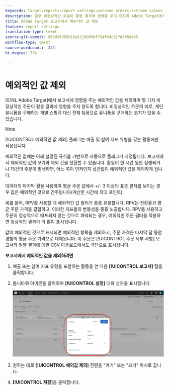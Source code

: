 ```yaml
---
keywords: Target;reports;report settings;extreme orders;extreme values
description: 일부 비정상적인 주문이 활동 결과에 영향을 주지 않도록 Adobe Target에서 영향을 주는 보고서에서 예외적인 값을 제외할 수 있습니다. 비정상적인 주문의 예로, 개인 유니폼을 구매하는 개별 쇼핑객 대신 전체 팀용으로 유니폼을 구매하는 코치가 있을 수 있습니다.
title: Adobe Target 보고서에서 예외적인 값 제외
feature: report settings
translation-type: tm+mt
source-git-commit: 968d36d65016e51290f6bf754f69c91fd8f68405
workflow-type: tm+mt
source-wordcount: '343'
ht-degree: 73%

---
```



# 예외적인 값 제외

[!DNL Adobe Target]에서 보고서에 영향을 주는 예외적인 값을 제외하여 몇 가지 비정상적인 주문이 활동 결과에 영향을 주지 않도록 합니다. 비정상적인 주문의 예로, 개인 유니폼을 구매하는 개별 쇼핑객 대신 전체 팀용으로 유니폼을 구매하는 코치가 있을 수 있습니다.

>[!NOTE]
>
>[!UICONTROL 예외적인 값 제외] 플래그는 매출 및 참여 지표 유형을 갖는 활동에만 적용됩니다.

예외적인 값에는 아래 설명된 규칙을 기반으로 자동으로 플래그가 지정됩니다. 보고서에서 예외적인 값의 보기와 제외 간을 전환할 수 있습니다. 활동이 한 시간 동안 실행되거나 15건의 주문이 발생하면, 어느 쪽이 먼저인지 상관없이 예외적인 값을 제외하게 됩니다.

데이터의 마지막 월을 사용하여 평균 주문 값에서 +/- 3 이상의 표준 편차를 보이는 경우 값은 예외적인 것으로 간주됩니다(계산한 시간에 최대 포인트).

예를 들어, RPV를 사용할 때 예외적인 값 필터가 종종 유용합니다. RPV는 전환율과 평균 주문 가격을 결합하고, 이러한 지표들의 변동성을 종종 노출합니다. RPV를 사용하고 주문이 정상적으로 배포되지 않는 것으로 파악되는 경우, 예외적인 주문 필터를 적용하면 정상적인 결과가 더 많이 표시됩니다.

값이 예외적인 것으로 표시되면 예외적인 항목을 제외하고, 주문 가격은 마지막 달 동안 경험의 평균 주문 가격으로 대체됩니다. 이 주문은 [!UICONTROL 주문 세부 사항] 보고서와 일별 결과에 대한 CSV 다운로드에서도 극단으로 표시됩니다.

**보고서에서 예외적인 값을 제외하려면**

1. 매출 또는 참여 지표 유형을 포함하는 활동을 연 다음 **[!UICONTROL 보고서]** 탭을 클릭합니다.
1. 톱니바퀴 아이콘을 클릭하여 **[!UICONTROL 설정]** 대화 상자를 표시합니다.

   ![단계 결과](assets/exclude_extreme_values.png)

1. 원하는 대로 **[!UICONTROL 예외값 제외]** 전환을 &quot;켜기&quot; 또는 &quot;끄기&quot; 위치로 끕니다.
1. **[!UICONTROL 저장]**&#x200B;을 클릭합니다.
